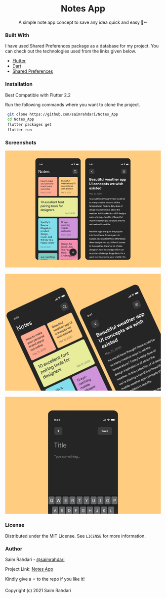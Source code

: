   <h1 align="center">Notes App</h1>

  <p align="center">
    A simple note app concept to save any idea quick and easy 📝✏
    <br />

### Built With

I have used Shared Preferences package as a database for my project. You can check out the technologies used from the links given below.
* [Flutter](https://flutter.dev/)
* [Dart](https://dart.dev/)
* [Shared Preferences](https://pub.dev/packages/shared_preferences)


### Installation

Best Compatible with Flutter 2.2

Run the following commands where you want to clone the project.
   ```sh
    git clone https://github.com/saimrahdari/Notes_App
    cd Notes_App
    flutter packages get
    flutter run
   ```

### Screenshots
![](assets/images/1.png)
</br>
</br>
![](assets/images/2.png)
</br>
</br>
![](assets/images/3.png)

### License

Distributed under the MIT License. See `LICENSE` for more information.

### Author

Saim Rahdari - [@saimrahdari](https://twitter.com/saimrahdari)

Project Link: [Notes App](https://github.com/saimrahdari/Notes_App)

Kindly give a ⭐ to the repo if you like it!

Copyright (c) 2021 Saim Rahdari
